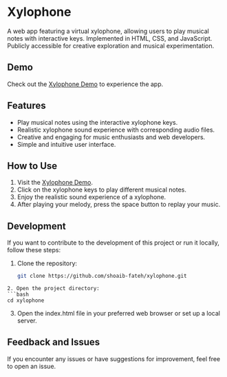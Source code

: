 # Xylophone

A web app featuring a virtual xylophone, allowing users to play musical notes with interactive keys. Implemented in HTML, CSS, and JavaScript. Publicly accessible for creative exploration and musical experimentation.

## Demo

Check out the [Xylophone Demo](https://shoaib-fateh.github.io/xylophone/) to experience the app.

## Features

- Play musical notes using the interactive xylophone keys.
- Realistic xylophone sound experience with corresponding audio files.
- Creative and engaging for music enthusiasts and web developers.
- Simple and intuitive user interface.

## How to Use

1. Visit the [Xylophone Demo](https://shoaib-fateh.github.io/xylophone/).
2. Click on the xylophone keys to play different musical notes.
3. Enjoy the realistic sound experience of a xylophone.
4. After playing your melody, press the space button to replay your music.

## Development

If you want to contribute to the development of this project or run it locally, follow these steps:

1. Clone the repository:

   ```bash
   git clone https://github.com/shoaib-fateh/xylophone.git
 ```
2. Open the project directory:
```bash
cd xylophone
```

3. Open the index.html file in your preferred web browser or set up a local server.

## Feedback and Issues
If you encounter any issues or have suggestions for improvement, feel free to open an issue.

